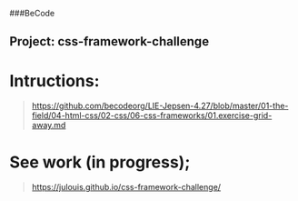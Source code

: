 ###BeCode

## Project: css-framework-challenge

# Intructions:
> https://github.com/becodeorg/LIE-Jepsen-4.27/blob/master/01-the-field/04-html-css/02-css/06-css-frameworks/01.exercise-grid-away.md

# See work (in progress);
> https://julouis.github.io/css-framework-challenge/

